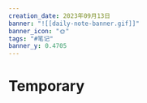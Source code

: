```yaml
---
creation_date: 2023年09月13日
banner: "![[daily-note-banner.gif]]"
banner_icon: "🌞"
tags: "#笔记"
banner_y: 0.4705
---
```


# Temporary
